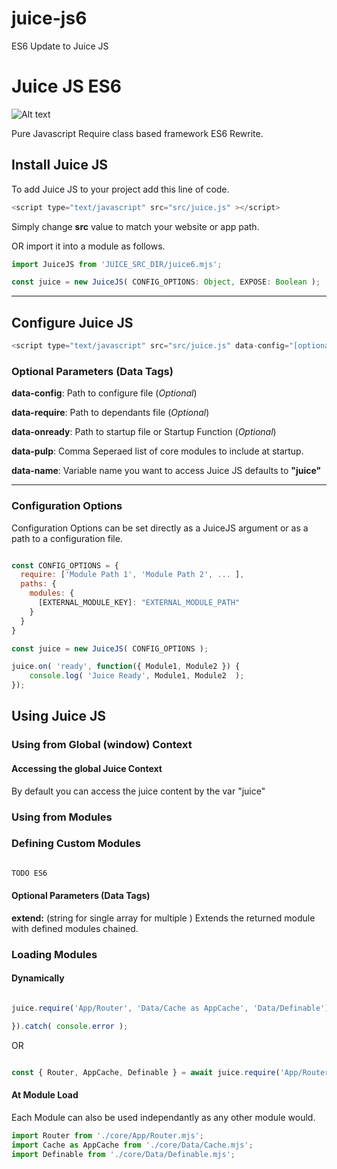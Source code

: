 # juice-js6
ES6 Update to Juice JS
# Juice JS ES6

![Alt text](https://raw.githubusercontent.com/chriskirby81/juice-js/master/brand/logo-med.png "")

Pure Javascript Require class based framework ES6 Rewrite.

## Install Juice JS

To add Juice JS to your project add this line of code.

```javascript
<script type="text/javascript" src="src/juice.js" ></script>
```

  Simply change **src** value to match your website or app path.
  
  OR import it into a module as follows.
  
  ```javascript
  import JuiceJS from 'JUICE_SRC_DIR/juice6.mjs';
  
  const juice = new JuiceJS( CONFIG_OPTIONS: Object, EXPOSE: Boolean );
  ```
  
  ***
  

## Configure Juice JS

```javascript
<script type="text/javascript" src="src/juice.js" data-config="[optional]" data-require="[optional]" data-onready="[optional]"></script>
```

### Optional Parameters (Data Tags)

  **data-config**: Path to configure file (*Optional*)
  
  **data-require**: Path to dependants file (*Optional*)
  
  **data-onready**: Path to startup file or Startup Function (*Optional*)
  
  **data-pulp**: Comma Seperaed list of core modules to include at startup.
  
  **data-name**: Variable name you want to access Juice JS defaults to **"juice"**
  ***
  
### Configuration Options

Configuration Options can be set directly as a JuiceJS argument or as a path to a configuration file.

```javascript

const CONFIG_OPTIONS = {
  require: ['Module Path 1', 'Module Path 2', ... ],
  paths: {
    modules: {
      [EXTERNAL_MODULE_KEY]: "EXTERNAL_MODULE_PATH"
    }
  }
}

const juice = new JuiceJS( CONFIG_OPTIONS );

juice.on( 'ready', function({ Module1, Module2 }) {
    console.log( 'Juice Ready', Module1, Module2  );
});

```

## Using Juice JS

### Using from Global (window) Context

#### Accessing the global Juice Context
  By default you can access the juice content by the var "juice"

### Using from Modules

### Defining Custom Modules

```javascript

TODO ES6

```

#### Optional Parameters (Data Tags)

**extend:** (string for single array for multiple ) Extends the returned module with defined modules chained.

### Loading Modules

#### Dynamically

```javascript

juice.require('App/Router', 'Data/Cache as AppCache', 'Data/Definable').then(({ Router, AppCache, Definable }) => {

}).catch( console.error );

```
OR
```javascript

const { Router, AppCache, Definable } = await juice.require('App/Router', 'Data/Cache as AppCache', 'Data/Definable');

```

#### At Module Load

Each Module can also be used independantly as any other module would.

```javascript 
import Router from './core/App/Router.mjs';
import Cache as AppCache from './core/Data/Cache.mjs';
import Definable from './core/Data/Definable.mjs';
```

